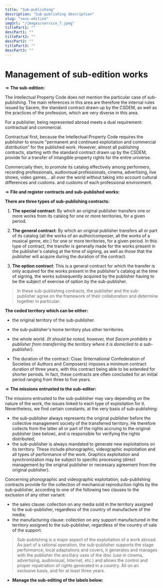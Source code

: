 ```yaml
---
title: "Sub-publishing"
description: "Sub-publishing description"
slug: "sous-edition"
imgUrl: "/images/service_7.jpeg"
titlePart1: ""
descPart1: ""
titlePart2: ""
descPart2: ""
titlePart3: ""
descPart3: ""
---
```


<!-- section:start -->

# Management of sub-edition works

<!-- section:end -->

=> **The sub-edition:**

The Intellectual Property Code does not mention the particular case of sub-publishing. The main references in this area are therefore the internal rules issued by Sacem, the standard contract drawn up by the CSDEM, as well as the practices of the profession, which are very diverse in this area.

For a publisher, being represented abroad meets a dual requirement: contractual and commercial.

Contractual first, because the Intellectual Property Code requires the publisher to ensure “permanent and continued exploitation and commercial distribution” for the published work. However, almost all publishing contracts, starting with the standard contract drawn up by the CSDEM, provide for a transfer of intangible property rights for the entire universe.

Commercially then, to promote its catalog effectively among performers, recording professionals, audiovisual professionals, cinema, advertising, live shows, video games... all over the world without taking into account cultural differences and customs. and customs of each professional environment.

=> **File and register contracts and sub-published works:**

**There are three types of sub-publishing contracts:**

1. **The special contract**: By which an original publisher transfers one or more works from its catalog for one or more territories, for a given period.

2. **The general contract**: By which an original publisher transfers all or part of its catalog (all the works of an author/composer, all the works of a musical genre, etc.) for one or more territories, for a given period. In this type of contract, the transfer is generally made for the works present in the publisher's catalog at the time of signing, as well as those that the publisher will acquire during the duration of the contract.

3. **The option contract**: This is a general contract for which the transfer is only acquired for the works present in the publisher's catalog at the time of signing, the works subsequently acquired by the publisher having to be the subject of exercise of option by the sub-publisher.

> In these sub-publishing contracts, the publisher and the sub-publisher agree on the framework of their collaboration and determine together in particular:

**The ceded territory which can be either:**

- the original territory of the sub-publisher.
- the sub-publisher's home territory plus other territories.
- the whole world. _(It should be noted, however, that Sacem prohibits a publisher from transferring the territory where it is domiciled to a sub-publisher)_.

- The duration of the contract: Cisac (International Confederation of Societies of Authors and Composers) imposes a minimum contract duration of three years, with this contract being able to be extended for shorter periods. In fact, these contracts are often concluded for an initial period ranging from three to five years.

=> **The missions entrusted to the sub-editor:**

The missions entrusted to the sub-publisher may vary depending on the nature of the work, the issues linked to each type of exploitation for it. Nevertheless, we find certain constants, at the very basis of sub-publishing:

- the sub-publisher always represents the original publisher before the collective management society of the transferred territory. He therefore collects from the latter all or part of the rights accruing to the original publisher (see below), and is responsible for verifying the rights distributed;
- the sub-publisher is always mandated to generate new exploitations on its territory. These include phonographic, videographic exploitation and all types of performance of the work. Graphics exploitation and synchronization may be subject to specific processing (direct management by the original publisher or necessary agreement from the original publisher).

Concerning phonographic and videographic exploitation, sub-publishing contracts provide for the collection of mechanical reproduction rights by the sub-publisher, according to one of the following two clauses to the exclusion of any other variant:

- the sales clause: collection on any media sold in the territory assigned to the sub-publisher, regardless of the country of manufacture of the media;
- the manufacturing clause: collection on any support manufactured in the territory assigned to the sub-publisher, regardless of the country of sale of the support.

> Sub-publishing is a major aspect of the exploitation of a work abroad. As part of a rational operation, the sub-publisher supports the stage performance, local adaptations and covers, it generates and manages with the publisher the ancillary uses of the disc (use in cinema, advertising, audiovisual, Internet, etc.) and allows the control and proper repatriation of rights generated in a country. All on an exclusive basis, and for at least three years.

- **Manage the sub-editing of the labels below:**
